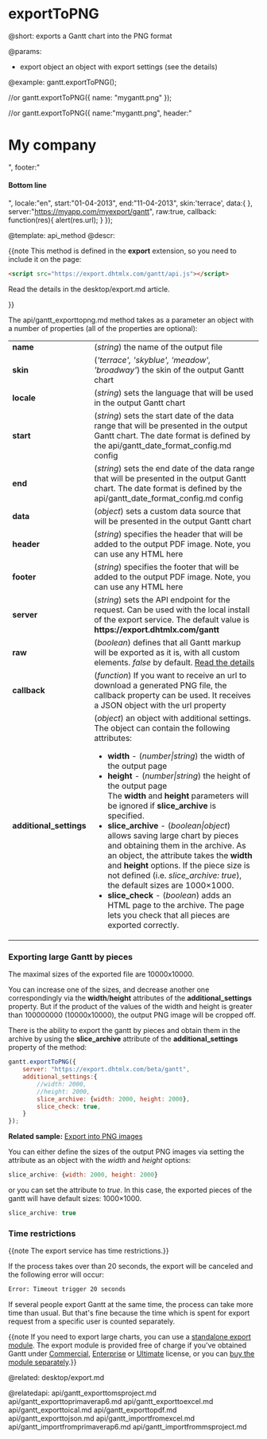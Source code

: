 exportToPNG
=============

@short:
	exports a Gantt chart into the PNG format

@params:

* export		object		an object with export settings (see the details)


@example:
gantt.exportToPNG();

//or
gantt.exportToPNG({
  name: "mygantt.png"
});

//or
gantt.exportToPNG({
    name:"mygantt.png",
    header:"<h1>My company</h1>",
    footer:"<h4>Bottom line</h4>",
    locale:"en",
    start:"01-04-2013",
    end:"11-04-2013",
    skin:'terrace',
    data:{ },
    server:"https://myapp.com/myexport/gantt",
    raw:true,
    callback: function(res){
        alert(res.url);
    }
});

@template:	api_method
@descr:

{{note This method is defined in the **export** extension, so you need to include it on the page:
~~~html
<script src="https://export.dhtmlx.com/gantt/api.js"></script>  
~~~
Read the details in the desktop/export.md article.

}}




The api/gantt_exporttopng.md method takes as a parameter an object with a number of properties (all of the properties are optional):

<table class="webixdoc_links">
	<tbody>
    	<tr>
			<td class="webixdoc_links0"><b>name</b></td>
			<td>(<i>string</i>) the name of the output file</td>
		</tr>
       <tr>
			<td class="webixdoc_links0"><b>skin</b></td>
			<td>(<i>'terrace', 'skyblue', 'meadow', 'broadway'</i>) the skin of the output Gantt chart</td>
		</tr>
        <tr>
			<td class="webixdoc_links0"><b>locale</b></td>
			<td>(<i>string</i>) sets the language that will be used in the output Gantt chart</td>
		</tr>        
        <tr>
			<td class="webixdoc_links0"><b>start</b></td>
			<td>(<i>string</i>) sets the start date of the data range that will be presented in the output Gantt chart. The date format is defined by the api/gantt_date_format_config.md config</td>
		</tr>
        <tr>
			<td class="webixdoc_links0"><b>end</b></td>
			<td>(<i>string</i>) sets the end date of the data range that will be presented in the output Gantt chart. The date format is defined by the api/gantt_date_format_config.md config</td>
		</tr>
        <tr>
			<td class="webixdoc_links0"><b>data</b></td>
			<td>(<i>object</i>) sets a custom data source that will be presented in the output Gantt chart </td>
		</tr>
        <tr>
			<td class="webixdoc_links0"><b>header</b></td>
			<td>(<i>string</i>) specifies the header that will be added to the output PDF image. Note, you can use any HTML here</td>
		</tr>
        <tr>
			<td class="webixdoc_links0"><b>footer</b></td>
			<td>(<i>string</i>) specifies the footer that will be added to the output PDF image. Note, you can use any HTML here</td>
		</tr>
        <tr>
			<td class="webixdoc_links0"><b>server</b></td>
			<td>(<i>string</i>) sets the API endpoint for the request. Can be used with the local install of the export service. The default value is <strong>https://export.dhtmlx.com/gantt</strong></td>
		</tr>
        <tr>
			<td class="webixdoc_links0"><b>raw</b></td>
			<td>(<i>boolean</i>) defines that all Gantt markup will be exported as it is, with all custom elements. <em>false</em> by default. <a href="desktop/export.md#exportingcustommarkupandstyles">Read the details</a> </td>
		</tr>
		<tr>
			<td class="webixdoc_links0"><b>callback</b></td>
			<td>(<i>function</i>) If you want to receive an url to download a generated PNG file, the callback property can be used. It receives a JSON object with the url property</td>
		</tr>
		<tr>
			<td class="webixdoc_links0"><b>additional_settings</b></td>
			<td>(<i>object</i>) an object with additional settings. The object can contain the following attributes:
			<ul>
					<li><b>width</b> - (<i>number|string</i>) the width of the output page</li>
					<li><b>height</b> - (<i>number|string</i>) the height of the output page</li>
					The <b>width</b> and <b>height</b> parameters will be ignored if <b>slice_archive</b> is specified.
					<li><b>slice_archive</b> - (<i>boolean|object</i>) allows saving large chart by pieces and obtaining them in the archive. As an object, the attribute takes the <b>width</b> and <b>height</b> options. 
					If the piece size is not defined (i.e. <i>slice_archive: true</i>), the default sizes are 1000×1000.  </li>
					<li><b>slice_check</b> - (<i>boolean</i>) adds an HTML page to the archive. The page lets you check that all pieces are exported correctly.</li>
				</ul>
			</td>
		</tr>
    </tbody>
</table>

### Exporting large Gantt by pieces

The maximal sizes of the exported file are 10000х10000. 

You can increase one of the sizes, and decrease another one correspondingly via the **width**/**height** attributes of the **additional_settings** property. But if the product of the values of the width and height is greater than 100000000 (10000х10000), the output PNG image will be cropped off. 

There is the ability to export the gantt by pieces and obtain them in the archive by using the **slice_archive** attribute of the **additional_settings** property of the method:

~~~js
gantt.exportToPNG({
    server: "https://export.dhtmlx.com/beta/gantt",
    additional_settings:{
    	//width: 2000,
    	//height: 2000,
      	slice_archive: {width: 2000, height: 2000},
      	slice_check: true,
    }
});
~~~

**Related sample:** [Export into PNG images](https://snippet.dhtmlx.com/5/fc4ac8769)

You can either define the sizes of the output PNG images via setting the attribute as an object with the *width* and *height* options:

~~~js
slice_archive: {width: 2000, height: 2000}
~~~

or you can set the attribute to *true*. In this case, the exported pieces of the gantt will have default sizes: 1000×1000.

~~~js
slice_archive: true
~~~

### Time restrictions

{{note The export service has time restrictions.}}

If the process takes over than 20 seconds, the export will be canceled and the following error will occur:

~~~html
Error: Timeout trigger 20 seconds
~~~

If several people export Gantt at the same time, the process can take more time than usual. But that's fine because the time which is spent for export request from a specific user is counted separately.

{{note If you need to export large charts, you can use a [standalone export module](https://dhtmlx.com/docs/products/dhtmlxGantt/export.shtml). The export module is provided free of charge if you've obtained Gantt under [Commercial](https://dhtmlx.com/docs/products/dhtmlxGantt/#licensing), [Enterprise](https://dhtmlx.com/docs/products/dhtmlxGantt/#licensing) or [Ultimate](https://dhtmlx.com/docs/products/dhtmlxGantt/#licensing) license, or you can [buy the module separately](https://store.payproglobal.com/checkout?currency=USD&products[1][id]=55210).}}

@related:
desktop/export.md


@relatedapi:
api/gantt_exporttomsproject.md
api/gantt_exporttoprimaverap6.md
api/gantt_exporttoexcel.md
api/gantt_exporttoical.md
api/gantt_exporttopdf.md
api/gantt_exporttojson.md
api/gantt_importfromexcel.md
api/gantt_importfromprimaverap6.md
api/gantt_importfrommsproject.md
